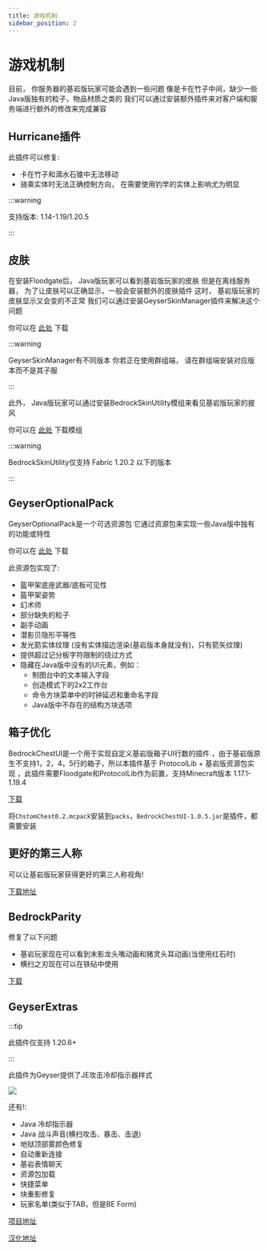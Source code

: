 ```yaml
---
title: 游戏机制
sidebar_position: 2
---
```


# 游戏机制

目前， 你服务器的基岩版玩家可能会遇到一些问题
像是卡在竹子中间，缺少一些Java版独有的粒子，物品材质之类的
我们可以通过安装额外插件来对客户端和服务端进行额外的修改来完成兼容

## Hurricane插件

此插件可以修复:
* 卡在竹子和滴水石锥中无法移动
* 骑乘实体时无法正确控制方向， 在需要使用钓竿的实体上影响尤为明显

:::warning

支持版本: 1.14-1.19/1.20.5

:::

## 皮肤

在安装Floodgate后， Java版玩家可以看到基岩版玩家的皮肤
但是在离线服务器， 为了让皮肤可以正确显示，一般会安装额外的皮肤插件
这时， 基岩版玩家的皮肤显示又会变的不正常
我们可以通过安装GeyserSkinManager插件来解决这个问题

你可以在 [此处](https://github.com/Camotoy/GeyserSkinManager/releases) 下载

:::warning

GeyserSkinManager有不同版本
你若正在使用群组端， 请在群组端安装对应版本而不是其子服

:::

此外， Java版玩家可以通过安装BedrockSkinUtility模组来看见基岩版玩家的披风

你可以在 [此处](https://github.com/Camotoy/BedrockSkinUtility) 下载模组

:::warning

BedrockSkinUtility仅支持 Fabric 1.20.2 以下的版本

:::

## GeyserOptionalPack

GeyserOptionalPack是一个可选资源包
它通过资源包来实现一些Java版中独有的功能或特性


你可以在 [此处](https://download.geysermc.org/v2/projects/geyseroptionalpack/versions/latest/builds/latest/downloads/geyseroptionalpack) 下载

此资源包实现了:
- 盔甲架底座武器/底板可见性
- 盔甲架姿势
- 幻术师
- 部分缺失的粒子
- 副手动画
- 潜影贝隐形平等性
- 发光箭实体纹理 (没有实体描边渲染(基岩版本身就没有)，只有箭矢纹理)
- 提供超过记分板字符限制的绕过方式
- 隐藏在Java版中没有的UI元素，例如：
    - 制图台中的文本输入字段
    - 创造模式下的2x2工作台
    - 命令方块菜单中的时钟延迟和重命名字段
    - Java版中不存在的结构方块选项

## 箱子优化

BedrockChestUI是一个用于实现自定义基岩版箱子UI行数的插件 ，由于基岩版原生不支持1，2，4，5行的箱子，所以本插件基于 ProtocolLib + 基岩版资源包实现 ，此插件需要Floodgate和ProtocolLib作为前置，支持Minecraft版本 1.17.1-1.19.4

[下载](https://gitee.com/xi-bohan/BedrockChestUI/releases/tag/BedrockChestUI)

将```ChstomChest0.2.mcpack```安装到```packs```，```BedrockChestUI-1.0.5.jar```是插件，都需要安装

## 更好的第三人称

可以让基岩版玩家获得更好的第三人称视角!

[下载地址](https://github.com/lilingfengdev/GeyserBetterBedrockThirdPerson/releases/tag/latest)

## BedrockParity

修复了以下问题

* 基岩玩家现在可以看到末影龙头嘴动画和猪灵头耳动画(当使用红石时)
* 横扫之刃现在可以在铁砧中使用

[下载](https://github.com/tbyt/BedrockParity/releases/tag/release)

## GeyserExtras

:::tip

此插件仅支持 1.20.6+

:::

此插件为Geyser提供了JE攻击冷却指示器样式

![](_image/GeyserExtras.gif)

还有!:

* Java 冷却指示器
* Java 战斗声音(横扫攻击、暴击、击退)
* 地狱顶部雾颜色修复
* 自动重新连接
* 基岩表情聊天
* 资源包加载
* 快捷菜单
* 块重影修复
* 玩家名单(类似于TAB，但是BE Form)

[项目地址](https://github.com/GeyserExtras/GeyserExtras)

[汉化地址](https://github.com/lilingfengdev/GeyserExtrasCN)
